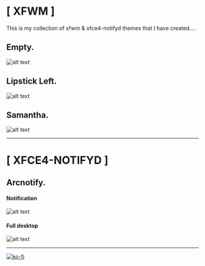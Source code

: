 # [ XFWM ]

This is my collection of xfwm & xfce4-notifyd themes that I have created....


## Empty.
![alt text](http://i.imgur.com/U9rW8M4.png "Empty")

## Lipstick Left.
![alt text](http://i.imgur.com/Is7pdzz.png "Lipstick Left")

## Samantha.
![alt text](http://i.imgur.com/hlK3txb.png "Samantha")

---

# [ XFCE4-NOTIFYD ]

## Arcnotify.
#### Notification
![alt text](https://i.imgur.com/yBiGyYg.png "Notification")  
#### Full desktop
![alt text](https://i.imgur.com/lW8SKdG.jpg "Notification")

----

[![ko-fi](https://ko-fi.com/img/githubbutton_sm.svg)](https://ko-fi.com/Z8Z44445F)
